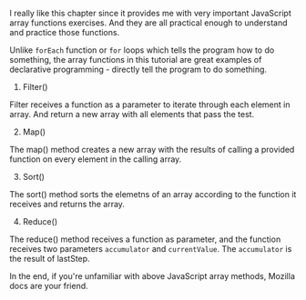 I really like this chapter since it provides me with very important JavaScript array functions exercises. 
And they are all practical enough to understand and practice those functions.

Unlike `forEach` function or `for` loops which tells the program how to do something, the array functions in this tutorial are great examples of declarative programming - directly tell the program to do something.

1. Filter()

Filter receives a function as a parameter to iterate through each element in array. And return a new array with all elements that pass the test.

2. Map()

The map() method creates a new array with the results of calling a provided function on every element in the calling array.

3. Sort()

The sort() method sorts the elemetns of an array according to the function it receives and returns the array.

4. Reduce()

The reduce() method receives a function as parameter, and the function receives two parameters `accumulator` and `currentValue`. The `accumulator` is the result of lastStep.

In the end, if you're unfamiliar with above JavaScript array methods, Mozilla docs are your friend.


